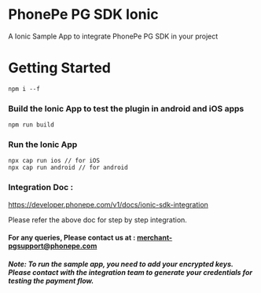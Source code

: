 # PhonePe PG SDK Ionic
A Ionic Sample App to integrate PhonePe PG SDK in your project 

# Getting Started

```
npm i --f
```

### Build the Ionic App to test the plugin in android and iOS apps

```
npm run build
```

### Run the Ionic App

```
npx cap run ios // for iOS
npx cap run android // for android
```

### Integration Doc : 
https://developer.phonepe.com/v1/docs/ionic-sdk-integration

Please refer the above doc for step by step integration.

#### For any queries, Please contact us at : merchant-pgsupport@phonepe.com


##### Note: To run the sample app, you need to add your encrypted keys. Please contact with the integration team to generate your credentials for testing the payment flow.



